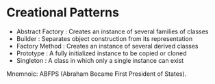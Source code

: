 # Creational Patterns

- Abstract Factory : Creates an instance of several families of classes
- Builder : Separates object construction from its representation
- Factory Method : Creates an instance of several derived classes
- Prototype : A fully initialized instance to be copied or cloned
- Singleton : A class in which only a single instance can exist

Mnemnoic: ABFPS (Abraham Became First President of States).